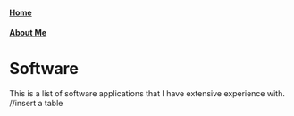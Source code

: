 #### [Home](../)
#### [About Me](./about)


# Software
  This is a list of software applications that I have extensive experience with.
  //insert a table
